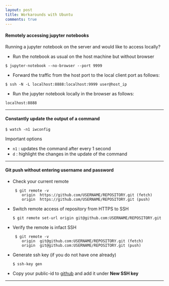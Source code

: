 ```yaml
---
layout: post
title: Workarounds with Ubuntu
comments: true
---
```


<script src="https://cdnjs.cloudflare.com/ajax/libs/mathjax/2.7.0/MathJax.js?config=TeX-AMS-MML_HTMLorMML" type="text/javascript"></script>
<link rel="stylesheet" href="./../css/prism.css">
<script src="./../js/prism.js"></script>


#### Remotely accessing jupyter notebooks
Running a jupyter notebook on the server and would like to access locally?

- Run the notebook as usual on the host machine but without browser

`$ jupyter-notebook --no-browser --port 9999`

- Forward the traffic from the host port to the local client port as follows:

`$ ssh -N -L localhost:8888:localhost:9999 user@host_ip`

- Run the jupyter notebook locally in the browser as follows:

`localhost:8888`

---
#### Constantly update the output of a command

`$ watch -n1 iwconfig`

Important options
- `n1` : updates the command after every 1 second
- `d`  : highlight the changes in the update of the command 

---
#### Git push without entering username and password
- Check your current remote
    ```
     $ git remote -v
        origin  https://github.com/USERNAME/REPOSITORY.git (fetch)
        origin  https://github.com/USERNAME/REPOSITORY.git (push)
    ```
- Switch remote access of repository from HTTPS to SSH
    ```
    $ git remote set-url origin git@github.com:USERNAME/REPOSITORY.git
    ```
- Verify the remote is infact SSH
    ```
     $ git remote -v
        origin  git@github.com:USERNAME/REPOSITORY.git (fetch)
        origin  git@github.com:USERNAME/REPOSITORY.git (push)    
    ```
- Generate ssh key (if you do not have one already)
    ```
    $ ssh-key gen
    ```
- Copy your public-id to [github](https://github.com/settings/keys) and add it under **New SSH key**

---

<!-- ---
#### Git
- Adding a submodule
   `$ git submodule add <url/to/git/repo/> <path/to/module>`
- Cloning
   `$ git submodule init`
   `$ git submodule update`
- Git diff of files from different branches
   `$ git diff my_branch_1 my_branch_2 -- path/to/file`
- Unset the proxy settings
   `git config --global --unset http.proxy`
   `git config --global --unset https.proxy`
- Set proxy for git
   `git config --global http.proxy http://<host>:<port>`
- Cloning all the submodules recursively
   `git clone --recursive url`
   `git clone url && git submodule update --init --recursive`

---   
#### Bash
- Output contents of a file with line numbers
   `cat -n in.file`
- Copy the first `N` lines of a file to another file
   `head -n $N in.file > out.file`
- Copy the last `N` lines of a file to another file
   `tail -n $N in.file > out.file`
- Replace the contents of a file (inplace)
   `sed -i 's/old/new/g' in.file`
- Adding numbers
   `new_num=$(($num1+$num2))`
- Copying across vim sessions
   `"+y`    % in source Vim
   `"+p`    % in destination Vim
-  -->

<!-- #### tmux shortcuts
- New session\\
    `$ tmux new -s <session>`
- Attach to a session\\
    `$ tmux a -t <session>`
- Display big clock\\
    `PRE t`
- Shortcuts\\
    `PRE ?`
- Resize the current pane\\
    `PRE: resize-pane -[D/U/L/R] <cells>`
- Show pane numbers\\
    `PRE q`
- Swap panes\\
    `PRE o`

--- -->
